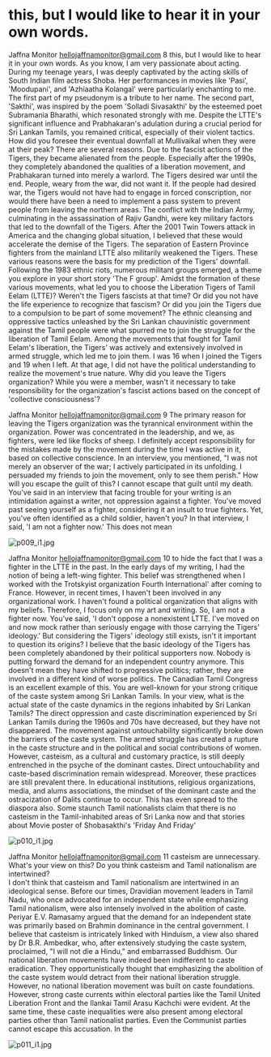 # this, but I would like to hear it in your own words.

Jaffna Monitor
hellojaffnamonitor@gmail.com
8
this, but I would like to hear it in 
your own words.
As you know, I am very passionate about 
acting. During my teenage years, I was deeply 
captivated by the acting skills of South Indian 
film actress Shoba. Her performances in 
movies like 'Pasi', 'Moodupani', and 'Azhiaatha 
Kolangal' were particularly enchanting to me. 
The first part of my pseudonym is a tribute 
to her name. The second part, 'Sakthi', was 
inspired by the poem 'Solladi Sivasakthi' by the 
esteemed poet Subramania Bharathi, which 
resonated strongly with me. 
Despite the LTTE's significant 
influence and Prabhakaran's 
adulation during a crucial period for 
Sri Lankan Tamils, you remained 
critical, especially of their violent 
tactics. How did you foresee their 
eventual downfall at Mullivaikal 
when they were at their peak?
There are several reasons. Due to the fascist 
actions of the Tigers, they became alienated 
from the people. Especially after the 1990s, 
they completely abandoned the qualities of a 
liberation movement, and Prabhakaran turned 
into merely a warlord. 
The Tigers desired war until the end. People, 
weary from the war, did not want it. If the 
people had desired war, the Tigers would not 
have had to engage in forced conscription, nor 
would there have been a need to implement a 
pass system to prevent people from leaving the 
northern areas.
The conflict with the Indian Army, culminating 
in the assassination of Rajiv Gandhi, were key 
military factors that led to the downfall of the 
Tigers. After the 2001 Twin Towers attack in 
America and the changing global situation, 
I believed that these would accelerate the 
demise of the Tigers. The separation of Eastern 
Province fighters from the mainland LTTE also 
militarily weakened the Tigers. These various 
reasons were the basis for my prediction of the 
Tigers' downfall.
Following the 1983 ethnic riots, 
numerous militant groups emerged, 
a theme you explore in your 
short story 'The F group'. Amidst 
the formation of these various 
movements, what led you to choose 
the Liberation Tigers of Tamil Eelam 
(LTTE)? Weren't the Tigers fascists 
at that time? Or did you not have 
the life experience to recognize that 
fascism? Or did you join the Tigers 
due to a compulsion to be part of 
some movement?
The ethnic cleansing and oppressive tactics 
unleashed by the Sri Lankan chauvinistic 
government against the Tamil people were what 
spurred me to join the struggle for the liberation 
of Tamil Eelam. Among the movements 
that fought for Tamil Eelam's liberation, the 
Tigers' was actively and extensively involved in 
armed struggle, which led me to join them. I 
was 16 when I joined the Tigers and 19 when 
I left. At that age, I did not have the political 
understanding to realize the movement's true 
nature.
Why did you leave the Tigers 
organization? While you were a 
member, wasn't it necessary to take 
responsibility for the organization's 
fascist actions based on the concept 
of 'collective consciousness'?

Jaffna Monitor
hellojaffnamonitor@gmail.com
9
The primary reason for leaving 
the Tigers organization was the 
tyrannical environment within 
the 
organization. 
Power 
was 
concentrated in the leadership, 
and we, as fighters, were led like 
flocks of sheep. I definitely accept 
responsibility for the mistakes 
made by the movement during the 
time I was active in it, based on 
collective conscience.
In an interview, you 
mentioned, "I was not 
merely an observer of the 
war; I actively participated 
in its unfolding. I 
persuaded my friends to 
join the movement, only 
to see them perish." How 
will you escape the guilt of 
this?
I cannot escape that guilt until my 
death.
You've said in an interview 
that facing trouble for your 
writing is an intimidation 
against a writer, not 
oppression against a 
fighter. You've moved 
past seeing yourself as a 
fighter, considering it an 
insult to true fighters. Yet, 
you've often identified as a 
child soldier, haven't you?
In that interview, I said, 'I am not 
a fighter now.' This does not mean

![p009_i1.jpg](images_out/005_this_but_i_would_like_to_hear_it_in_your_own_words/p009_i1.jpg)

Jaffna Monitor
hellojaffnamonitor@gmail.com
10
to hide the fact that I was a fighter in the LTTE 
in the past. In the early days of my writing, I 
had the notion of being a left-wing fighter. 
This belief was strengthened when I worked 
with the Trotskyist organization Fourth 
International' after coming to France. However, 
in recent times, I haven't been involved in any 
organizational work. I haven't found a political 
organization that aligns with my beliefs. 
Therefore, I focus only on my art and writing. 
So, I am not a fighter now. 
You've said, 'I don't oppose a 
nonexistent LTTE. I've moved on 
and now mock rather than seriously 
engage with those carrying the 
Tigers' ideology.' But considering the 
Tigers' ideology still exists, isn't it 
important to question its origins?
I believe that the basic ideology of the Tigers 
has been completely abandoned by their 
political supporters now. Nobody is putting 
forward the demand for an independent 
country anymore. This doesn't mean they have 
shifted to progressive politics; rather, they are 
involved in a different kind of worse politics. 
The Canadian Tamil Congress is an excellent 
example of this.
You are well-known for your strong 
critique of the caste system among 
Sri Lankan Tamils. In your view, 
what is the actual state of the caste 
dynamics in the regions inhabited 
by Sri Lankan Tamils?
The direct oppression and caste discrimination 
experienced by Sri Lankan Tamils during 
the 1960s and 70s have decreased, but they 
have not disappeared. The movement against 
untouchability significantly broke down the 
barriers of the caste system. The armed struggle 
has created a rupture in the caste structure 
and in the political and social contributions of 
women.
However, casteism, as a cultural and customary 
practice, is still deeply entrenched in the psyche 
of the dominant castes. Direct untouchability 
and 
caste-based 
discrimination 
remain 
widespread. Moreover, these practices are still 
prevalent there. In educational institutions, 
religious organizations, media, and alums 
associations, the mindset of the dominant 
caste and the ostracization of Dalits continue 
to occur. This has even spread to the diaspora 
also.
Some staunch Tamil nationalists 
claim that there is no casteism in 
the Tamil-inhabited areas of Sri 
Lanka now and that stories about 
Movie poster of Shobasakthi's 'Friday And Friday'

![p010_i1.jpg](images_out/005_this_but_i_would_like_to_hear_it_in_your_own_words/p010_i1.jpg)

Jaffna Monitor
hellojaffnamonitor@gmail.com
11
casteism are unnecessary. What's 
your view on this? Do you think 
casteism and Tamil nationalism are 
intertwined?  
I don't think that casteism and Tamil 
nationalism are intertwined in an ideological 
sense. Before our times, Dravidian movement 
leaders in Tamil Nadu, who once advocated for 
an independent state while emphasizing Tamil 
nationalism, were also intensely involved in 
the abolition of caste. Periyar E.V. Ramasamy 
argued that the demand for an independent state 
was primarily based on Brahmin dominance in 
the central government. 
I believe that casteism is intricately linked 
with Hinduism, a view also shared by Dr B.R. 
Ambedkar, who, after extensively studying 
the caste system, proclaimed, "I will not die a 
Hindu," and embarrassed Buddhism.
Our national liberation movements have indeed 
been indifferent to caste eradication. They 
opportunistically thought that emphasizing the 
abolition of the caste system would detract from 
their national liberation struggle. However, no 
national liberation movement was built on 
caste foundations. 
However, strong caste currents within electoral 
parties like the Tamil United Liberation Front 
and the Ilankai Tamil Arasu Kachchi were 
evident. 
At the same time, these caste inequalities were 
also present among electoral parties other than 
Tamil nationalist parties. Even the Communist 
parties cannot escape this accusation. In the

![p011_i1.jpg](images_out/005_this_but_i_would_like_to_hear_it_in_your_own_words/p011_i1.jpg)

